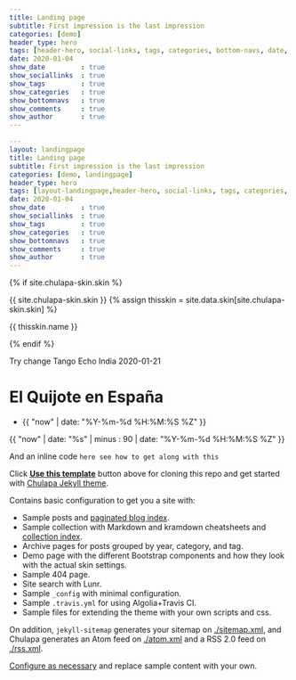 ```yaml
---
title: Landing page
subtitle: First impression is the last impression
categories: [demo]
header_type: hero
tags: [header-hero, social-links, tags, categories, bottom-navs, date, comments, image, author]
date: 2020-01-04
show_date         : true
show_sociallinks  : true
show_tags         : true
show_categories   : true
show_bottomnavs   : true
show_comments     : true
show_author       : true
---
```


```yaml
---
layout: landingpage
title: Landing page
subtitle: First impression is the last impression
categories: [demo, landingpage]
header_type: hero
tags: [layout-landingpage,header-hero, social-links, tags, categories, bottom-navs, date, comments, image, author]
date: 2020-01-04
show_date         : true
show_sociallinks  : true
show_tags         : true
show_categories   : true
show_bottomnavs   : true
show_comments     : true
show_author       : true
---

```
{% if site.chulapa-skin.skin %}


  {{ site.chulapa-skin.skin }}
  {% assign thisskin = site.data.skin[site.chulapa-skin.skin] %}
  
{{ thisskin.name }}

 
{% endif %}

Try change Tango Echo India 2020-01-21

# El Quijote en España

- {{ "now" |  date: "%Y-%m-%d %H:%M:%S %Z" }}


{{ "now" | date: "%s" | minus : 90 | date: "%Y-%m-%d %H:%M:%S %Z" }}

And an inline code `here see how to get along with this`

Click [**Use this template**](https://github.com/dieghernan/chulapa-101/generate) button above for cloning this repo and get started with [Chulapa Jekyll theme](https://github.com/dieghernan/chulapa).

Contains basic configuration to get you a site with:

- Sample posts and [paginated blog index](./blog/).
- Sample collection with Markdown and kramdown cheatsheets and [collection index](./cheatsheets).
- Archive pages for posts grouped by year, category, and tag.
- Demo page with the different Bootstrap components and how they look with the actual skin settings.
- Sample 404 page.
- Site search with Lunr.
- Sample `_config` with minimal configuration.
- Sample `.travis.yml` for using Algolia+Travis CI.
- Sample files for extending the theme with your own scripts and css.

On addition, `jekyll-sitemap` generates your sitemap on [./sitemap.xml](./sitemap.xml), and Chulapa generates an Atom feed on [./atom.xml](./atom.xml) and a RSS 2.0 feed on [./rss.xml](./rss.xml).

[Configure as necessary](https://dieghernan.github.io/chulapa/docs/02-config) and replace sample content with your own.